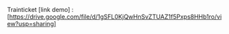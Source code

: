 Trainticket
[link demo] : [https://drive.google.com/file/d/1gSFL0KjQwHnSvZTUAZ1f5Pxps8HHb1ro/view?usp=sharing]
